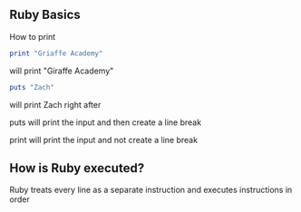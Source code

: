 ## Ruby Basics

How to print

```ruby
print "Griaffe Academy"
```

will print "Giraffe Academy"

```ruby
puts "Zach"
```

will print Zach right after

puts will print the input and then create a line break

print will print the input and not create a line break

## How is Ruby executed?

Ruby treats every line as a separate instruction and executes instructions in order
